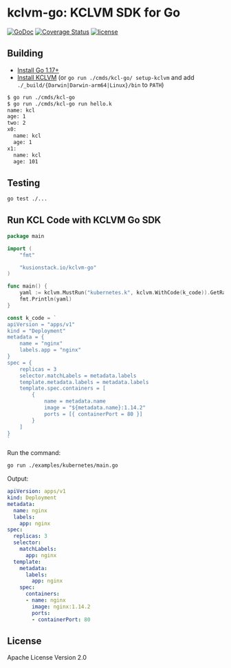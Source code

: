 # kclvm-go: KCLVM SDK for Go

[![GoDoc](https://godoc.org/github.com/KusionStack/kclvm-go?status.svg)](https://godoc.org/github.com/KusionStack/kclvm-go)
[![Coverage Status](https://coveralls.io/repos/github/KusionStack/kclvm-go/badge.svg)](https://coveralls.io/github/KusionStack/kclvm-go)
[![license](https://img.shields.io/github/license/KusionStack/kclvm-go.svg)](https://github.com/KusionStack/kclvm-go/blob/master/LICENSE)

## Building

- [Install Go 1.17+](https://go.dev/dl/)
- [Install KCLVM](https://kcl-lang.io/docs/user_docs/getting-started/install) (or `go run ./cmds/kcl-go/ setup-kclvm` and add `./_build/{Darwin|Darwin-arm64|Linux}/bin` to `PATH`)

```bash
$ go run ./cmds/kcl-go
$ go run ./cmds/kcl-go run hello.k
name: kcl
age: 1
two: 2
x0:
  name: kcl
  age: 1
x1:
  name: kcl
  age: 101
```

## Testing

```bash
go test ./...
```

## Run KCL Code with KCLVM Go SDK

```go
package main

import (
	"fmt"

	"kusionstack.io/kclvm-go"
)

func main() {
	yaml := kclvm.MustRun("kubernetes.k", kclvm.WithCode(k_code)).GetRawYamlResult()
	fmt.Println(yaml)
}

const k_code = `
apiVersion = "apps/v1"
kind = "Deployment"
metadata = {
    name = "nginx"
    labels.app = "nginx"
}
spec = {
    replicas = 3
    selector.matchLabels = metadata.labels
    template.metadata.labels = metadata.labels
    template.spec.containers = [
        {
            name = metadata.name
            image = "${metadata.name}:1.14.2"
            ports = [{ containerPort = 80 }]
        }
    ]
}
`
```

Run the command:

```bash
go run ./examples/kubernetes/main.go
```

Output:

```yaml
apiVersion: apps/v1
kind: Deployment
metadata:
  name: nginx
  labels:
    app: nginx
spec:
  replicas: 3
  selector:
    matchLabels:
      app: nginx
  template:
    metadata:
      labels:
        app: nginx
    spec:
      containers:
      - name: nginx
        image: nginx:1.14.2
        ports:
        - containerPort: 80
```

## License

Apache License Version 2.0
